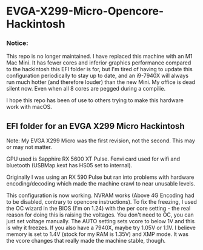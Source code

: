 # EVGA-X299-Micro-Opencore-Hackintosh

### Notice:
This repo is no longer maintained. I have replaced this machine with an M1 Mac Mini. It has fewer cores and inferior graphics performance compared to the hackintosh this EFI folder is for, but I'm tired of having to update this configuration periodically to stay up to date, and an i9-7940X will always run much hotter (and therefore louder) than the new Mini. My office is dead silent now. Even when all 8 cores are pegged during a compilie.

I hope this repo has been of use to others trying to make this hardware work with macOS.

## EFI folder for an EVGA X299 Micro Hackintosh

Note: My EVGA X299 Micro was the first revision, not the second. This may or may not matter.

GPU used is Sapphire RX 5600 XT Pulse. Fenvi card used for wifi and bluetooth (USBMap.kext has HS05 set to internal).

Originally I was using an RX 590 Pulse but ran into problems with hardware encoding/decoding which made the machine crawl to near unusable levels.

This configuration is now working. NVRAM works (Above 4G Encoding had to be disabled, contrary to opencore instructions). To fix the freezing, I used the OC wizard in the BIOS (I'm on 1.24) with the per core setting - the real reason for doing this is raising the voltages. You don't need to OC, you can just set voltage manually. The AUTO setting sets vcore to below 1V and this is why it freezes. If you also have a 7940X, maybe try 1.05V or 1.1V. I believe memory is set to 1.4V (stock for my RAM is 1.35V) and XMP mode. It was the vcore changes that really made the machine stable, though.
